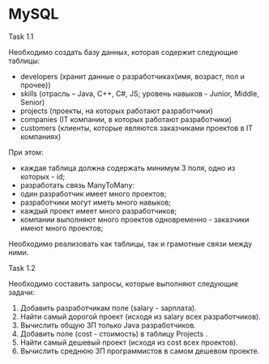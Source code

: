 # MySQL
Task 1.1

Необходимо создать базу данных, которая содержит следующие таблицы:
- developers (хранит данные о разработчиках(имя, возраст, пол и прочее))
- skills (отрасль – Java, C++, C#, JS; уровень навыков - Junior, Middle, Senior)
- projects (проекты, на которых работают разработчики)
- companies (IT компании, в которых работают разработчики)
- customers (клиенты, которые являются заказчиками проектов в IT компаниях)

При этом:
- каждая таблица должна содержать минимум 3 поля, одно из которых - id;
- разработать связь ManyToMany:
- один разработчик имеет много проектов;
- разработчики могут иметь много навыков;
- каждый проект имеет много разработчиков;
- компании выполняют много проектов одновременно - заказчики имеют много проектов;

Необходимо реализовать как таблицы, так и грамотные связи между ними.

Task 1.2

Необходимо составить запросы, которые выполняют следующие задачи:

1. Добавить разработчикам поле (salary - зарплата). 
2. Найти самый дорогой проект (исходя из salary всех разработчиков). 
3. Вычислить общую ЗП только Java разработчиков. 
4. Добавить поле (cost - стоимость) в таблицу Projects .
5. Найти самый дешевый проект (исходя из cost всех проектов).
6. Вычислить среднюю ЗП программистов в самом дешевом проекте.
